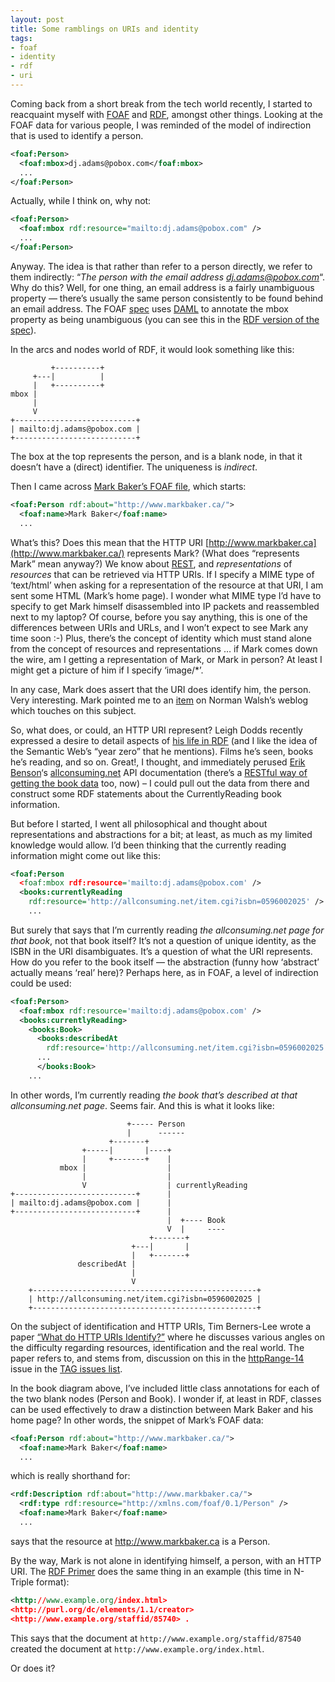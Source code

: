 ```yaml
---
layout: post
title: Some ramblings on URIs and identity
tags:
- foaf
- identity
- rdf
- uri
---
```

Coming back from a short break from the tech world recently, I started to reacquaint myself with [FOAF](http://xmlns.com/foaf/0.1/ "FOAF: Friend Of A Friend Vocab") and [RDF](http://www.w3.org/RDF/ "RDF (Resource Description Framework)"), amongst other things. Looking at the FOAF data for various people, I was reminded of the model of indirection that is used to identify a person.

```xml
<foaf:Person>
  <foaf:mbox>dj.adams@pobox.com</foaf:mbox>
  ...
</foaf:Person>
```

Actually, while I think on, why not:

```xml
<foaf:Person>
  <foaf:mbox rdf:resource="mailto:dj.adams@pobox.com" />
  ...
</foaf:Person>
```

Anyway. The idea is that rather than refer to a person directly, we refer to them indirectly: “*The person with the email address <dj.adams@pobox.com>*“. Why do this? Well, for one thing, an email address is a fairly unambiguous property — there’s usually the same person consistently to be found behind an email address. The FOAF [spec](http://xmlns.com/foaf/0.1/index.html) uses [DAML](http://www.daml.org/ "DAML: DARPA Agent Markup Language") to annotate the mbox property as being unambiguous (you can see this in the [RDF version of the spec](http://xmlns.com/foaf/0.1/index.rdf)).

In the arcs and nodes world of RDF, it would look something like this:

```text
         +----------+
     +---|          |
     |   +----------+
mbox |
     |
     V
+---------------------------+
| mailto:dj.adams@pobox.com |
+---------------------------+
```

The box at the top represents the person, and is a blank node, in that it doesn’t have a (direct) identifier. The uniqueness is *indirect*.

Then I came across [Mark Baker’s FOAF file](http://www.markbaker.ca/foaf.rdf), which starts:

```xml
<foaf:Person rdf:about="http://www.markbaker.ca/">
  <foaf:name>Mark Baker</foaf:name>
  ...
```

What’s this? Does this mean that the HTTP URI [http://www.markbaker.ca](http://www.markbaker.ca/) represents Mark? (What does “represents Mark” mean anyway?) We know about [REST](http://internet.conveyor.com/RESTwiki/moin.cgi/FrontPage "The REST Wiki's front page"), and *representations* of *resources* that can be retrieved via HTTP URIs. If I specify a MIME type of ‘text/html’ when asking for a representation of the resource at that URI, I am sent some HTML (Mark’s home page). I wonder what MIME type I’d have to specify to get Mark himself disassembled into IP packets and reassembled next to my laptop? Of course, before you say anything, this is one of the differences between URIs and URLs, and I won’t expect to see Mark any time soon :-) Plus, there’s the concept of identity which must stand alone from the concept of resources and representations … if Mark comes down the wire, am I getting a representation of Mark, or Mark in person? At least I might get a picture of him if I specify ‘image/*’.

In any case, Mark does assert that the URI does identify him, the person. Very interesting. Mark pointed me to an [item](http://norman.walsh.name/2003/06/06/karma "assigning URIs to people") on Norman Walsh’s weblog which touches on this subject.

So, what does, or could, an HTTP URI represent? Leigh Dodds recently expressed a desire to detail aspects of [his life in RDF](http://www.ldodds.com/blog/archives/000050.html) (and I like the idea of the Semantic Web’s “year zero” that he mentions). Films he’s seen, books he’s reading, and so on. Great!, I thought, and immediately perused [Erik Benson](http://erikbenson.com/)‘s [allconsuming.net](http://allconsuming.net/) API documentation (there’s a [RESTful way of getting the book data](http://allconsuming.net/news/000042.html) too, now) – I could pull out the data from there and construct some RDF statements about the CurrentlyReading book information.

But before I started, I went all philosophical and thought about representations and abstractions for a bit; at least, as much as my limited knowledge would allow. I’d been thinking that the currently reading information might come out like this:

```xml
<foaf:Person
  <foaf:mbox rdf:resource='mailto:dj.adams@pobox.com' />
  <books:currentlyReading
    rdf:resource='http://allconsuming.net/item.cgi?isbn=0596002025' />
    ...
```

But surely that says that I’m currently reading *the allconsuming.net page for that book*, not that book itself? It’s not a question of unique identity, as the ISBN in the URI disambiguates. It’s a question of what the URI represents. How do you refer to the book itself — the abstraction (funny how ‘abstract’ actually means ‘real’ here)? Perhaps here, as in FOAF, a level of indirection could be used:

```xml
<foaf:Person>
  <foaf:mbox rdf:resource='mailto:dj.adams@pobox.com' />
  <books:currentlyReading>
    <books:Book>
      <books:describedAt
        rdf:resource='http://allconsuming.net/item.cgi?isbn=0596002025' />
      ...
      </books:Book>
    ...
```

In other words, I’m currently reading *the book that’s described at that allconsuming.net page*. Seems fair. And this is what it looks like:

```text
                          +----- Person
                          |      ------
                      +-------+
                +-----|       |----+
                |     +-------+    |
           mbox |                  |
                |                  |
                V                  | currentlyReading
+---------------------------+      |
| mailto:dj.adams@pobox.com |      |
+---------------------------+      |
                                   |  +---- Book
                                   V  |     ----
                               +-------+
                           +---|       |
                           |   +-------+
               describedAt |
                           |
                           V
    +--------------------------------------------------+
    | http://allconsuming.net/item.cgi?isbn=0596002025 |
    +--------------------------------------------------+
```

On the subject of identification and HTTP URIs, Tim Berners-Lee wrote a paper [“What do HTTP URIs Identify?”](http://www.w3.org/DesignIssues/HTTP-URI.html) where he discusses various angles on the difficulty regarding resources, identification and the real world. The paper refers to, and stems from, discussion on this in the [httpRange-14](http://www.w3.org/2001/tag/ilist#httpRange-14) issue in the [TAG issues list](http://www.w3.org/2001/tag/ilist).

In the book diagram above, I’ve included little class annotations for each of the two blank nodes (Person and Book). I wonder if, at least in RDF, classes can be used effectively to draw a distinction between Mark Baker and his home page? In other words, the snippet of Mark’s FOAF data:

```xml
<foaf:Person rdf:about="http://www.markbaker.ca/">
  <foaf:name>Mark Baker</foaf:name>
  ...
```

which is really shorthand for:

```xml
<rdf:Description rdf:about="http://www.markbaker.ca/">
  <rdf:type rdf:resource="http://xmlns.com/foaf/0.1/Person" />
  <foaf:name>Mark Baker</foaf:name>
  ...
```

says that the resource at <http://www.markbaker.ca> is a Person.

By the way, Mark is not alone in identifying himself, a person, with an HTTP URI. The [RDF Primer](http://www.w3.org/TR/2002/WD-rdf-primer-20020319/) does the same thing in an example (this time in N-Triple format):

```xml
<http://www.example.org/index.html>
<http://purl.org/dc/elements/1.1/creator>
<http://www.example.org/staffid/85740> .
```

This says that the document at `http://www.example.org/staffid/87540` created the document at `http://www.example.org/index.html`.

Or does it?
